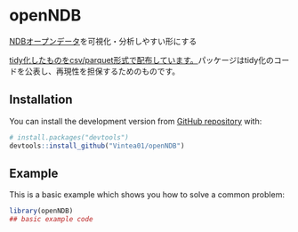 
<!-- README.md is generated from README.Rmd. Please edit that file -->

# openNDB

<!-- badges: start -->

<!-- badges: end -->

[NDBオープンデータ](https://www.mhlw.go.jp/stf/seisakunitsuite/bunya/0000177182.html)を可視化・分析しやすい形にする

[tidy化したものをcsv/parquet形式で配布しています。](https://github.com/Vintea01/openNDB/tree/master/NDBdata)パッケージはtidy化のコードを公表し、再現性を担保するためのものです。

## Installation

<!--  
You can install the released version of openNDB from [CRAN](https://CRAN.R-project.org) with:

``` r
install.packages("openNDB")

```
-->

You can install the development version from [GitHub
repository](https://github.com/Vintea01/openNDB) with:

``` r
# install.packages("devtools")
devtools::install_github("Vintea01/openNDB")
```

## Example

This is a basic example which shows you how to solve a common problem:

``` r
library(openNDB)
## basic example code
```
